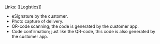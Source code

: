 Links: [[Logistics]]

-   eSignature by the customer.
-   Photo capture of delivery.
-   QR-code scanning; the code is generated by the customer app.
-   Code confirmation; just like the QR-code, this code is also generated by the customer app.